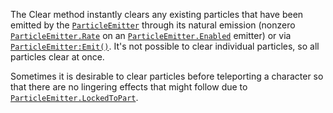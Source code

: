 The Clear method instantly clears any existing particles that have been
emitted by the [`ParticleEmitter`](https://create.roblox.com/docs/reference/engine/classes/ParticleEmitter) through its natural emission
(nonzero [`ParticleEmitter.Rate`](https://create.roblox.com/docs/reference/engine/classes/ParticleEmitter#Rate) on an
[`ParticleEmitter.Enabled`](https://create.roblox.com/docs/reference/engine/classes/ParticleEmitter#Enabled) emitter) or via
[`ParticleEmitter:Emit()`](https://create.roblox.com/docs/reference/engine/classes/ParticleEmitter#Emit). It's not possible to clear individual
particles, so all particles clear at once.

Sometimes it is desirable to clear particles before teleporting a
character so that there are no lingering effects that might follow due to
[`ParticleEmitter.LockedToPart`](https://create.roblox.com/docs/reference/engine/classes/ParticleEmitter#LockedToPart).